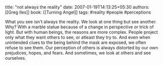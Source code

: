 
title: "not always the reality"
date: 2007-01-19T14:13:25+05:30
authors: [[Greg Iles]]
book: [[Turning Angel]]
tags: #reality #people #perceptions 

What you see isn't always the reality. We look at one thing but see another. Why? With a marble statue because of a change in perspective or trick of light. But with human beings, the reasons are more complex. People project only what they want others to see, or atleast they try to. And even when unintended clues to the being behind the mask are exposed, we often refuse to see them. Our perception of others is always distorted by our own prejudices, hopes, and fears. And sometimes, we look at others and see ourselves.
